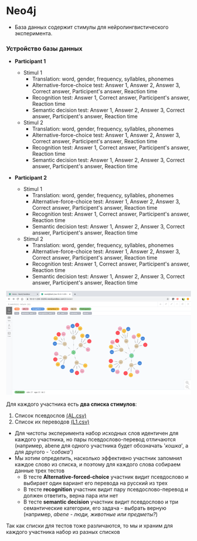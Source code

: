 # Neo4j

- База данных содержит стимулы для нейролингвистического эксперимента.

### Устройство базы данных

- **Participant 1**
  - Stimul 1 
    - Translation: word, gender, frequency, syllables, phonemes
    - Alternative-force-choice test: Answer 1, Answer 2, Answer 3, Correct answer, Participent's answer, Reaction time
    - Recognition test: Answer 1, Correct answer, Participent's answer, Reaction time
    - Semantic decision test: Answer 1, Answer 2, Answer 3, Correct answer, Participent's answer, Reaction time
  - Stimul 2 
    - Translation: word, gender, frequency, syllables, phonemes
    - Alternative-force-choice test: Answer 1, Answer 2, Answer 3, Correct answer, Participent's answer, Reaction time
    - Recognition test: Answer 1, Correct answer, Participent's answer, Reaction time
    - Semantic decision test: Answer 1, Answer 2, Answer 3, Correct answer, Participent's answer, Reaction time
       
- **Participant 2**
  - Stimul 1 
    - Translation: word, gender, frequency, syllables, phonemes
    - Alternative-force-choice test: Answer 1, Answer 2, Answer 3, Correct answer, Participent's answer, Reaction time
    - Recognition test: Answer 1, Correct answer, Participent's answer, Reaction time
    - Semantic decision test: Answer 1, Answer 2, Answer 3, Correct answer, Participent's answer, Reaction time
  - Stimul 2 
    - Translation: word, gender, frequency, syllables, phonemes
    - Alternative-force-choice test: Answer 1, Answer 2, Answer 3, Correct answer, Participent's answer, Reaction time
    - Recognition test: Answer 1, Correct answer, Participent's answer, Reaction time
    - Semantic decision test: Answer 1, Answer 2, Answer 3, Correct answer, Participent's answer, Reaction time
    
 ![image](https://github.com/AnnaZhuravleva/HSE/blob/master/DataBases/images/image.png)
 
 
 
 Для каждого участника есть **два списка стимулов**:
 
 1) Список псевдослов [(AL.csv)](https://github.com/AnnaZhuravleva/HSE/blob/master/DataBases/AL.csv)
 2) Список их переводов [(L1.csv)](https://github.com/AnnaZhuravleva/HSE/blob/master/DataBases/L1.csv)
 
 - Для чистоты эксперимента набор исходных слов идентичен для каждого участника, но пары псевдослово-перевод отличаются (например, abene для одного участника будет обозначать '*кошка*', а для другого - '*собака*')
 - Мы хотим определить, насколько эффективно участник запомнил каждое слово из списка, и поэтому для каждого слова собираем данные трех тестов
   - В тесте **Alternative-forced-choice** участник видит псевдослово и выбирает один вариант его перевода на русский из трех
   - В тесте **recognition** участник видит пару псевдослово-перевод и должен ответить, верна пара или нет
   - В тесте **semantic decision** участник видит псевдослово и три семантические категории, его задача - выбрать верную (например, *abene - люди, животные или предметы?*)
 
 
 Так как списки для тестов тоже различаются, то мы и храним для каждого участника набор из разных списков
 
